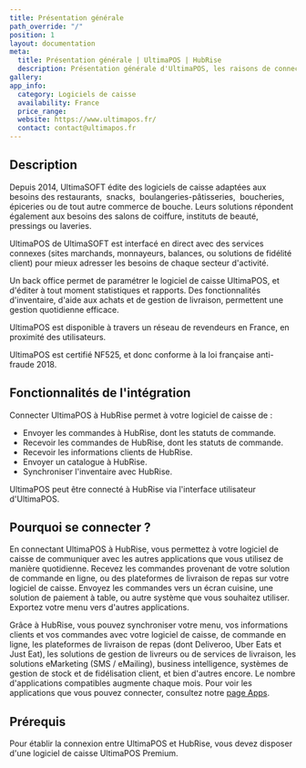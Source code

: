 ```yaml
---
title: Présentation générale
path_override: "/"
position: 1
layout: documentation
meta:
  title: Présentation générale | UltimaPOS | HubRise
  description: Présentation générale d'UltimaPOS, les raisons de connecter votre caisse UltimaPOS à HubRise et les fonctionnalités de l'intégration avec HubRise.
gallery:
app_info:
  category: Logiciels de caisse
  availability: France
  price_range:
  website: https://www.ultimapos.fr/
  contact: contact@ultimapos.fr
---
```


## Description

Depuis 2014, UltimaSOFT édite des logiciels de caisse adaptées aux besoins des restaurants,  snacks,  boulangeries-pâtisseries,  boucheries, épiceries ou de tout autre commerce de bouche. Leurs solutions répondent également aux besoins des salons de coiffure, instituts de beauté, pressings ou laveries.

UltimaPOS de UltimaSOFT est interfacé en direct avec des services connexes (sites marchands, monnayeurs, balances, ou solutions de fidélité client) pour mieux adresser les besoins de chaque secteur d'activité.

Un back office permet de paramétrer le logiciel de caisse UltimaPOS, et d'éditer à tout moment statistiques et rapports. Des fonctionnalités d'inventaire, d'aide aux achats et de gestion de livraison, permettent une gestion quotidienne efficace.

UltimaPOS est disponible à travers un réseau de revendeurs en France, en proximité des utilisateurs.

UltimaPOS est certifié NF525, et donc conforme à la loi française anti-fraude 2018.

## Fonctionnalités de l'intégration

Connecter UltimaPOS à HubRise permet à votre logiciel de caisse de :

- Envoyer les commandes à HubRise, dont les statuts de commande.
- Recevoir les commandes de HubRise, dont les statuts de commande.
- Recevoir les informations clients de HubRise.
- Envoyer un catalogue à HubRise.
- Synchroniser l'inventaire avec HubRise.

UltimaPOS peut être connecté à HubRise via l'interface utilisateur d'UltimaPOS.

## Pourquoi se connecter ?

En connectant UltimaPOS à HubRise, vous permettez à votre logiciel de caisse de communiquer avec les autres applications que vous utilisez de manière quotidienne. Recevez les commandes provenant de votre solution de commande en ligne, ou des plateformes de livraison de repas sur votre logiciel de caisse. Envoyez les commandes vers un écran cuisine, une solution de paiement à table, ou autre système que vous souhaitez utiliser. Exportez votre menu vers d'autres applications.

Grâce à HubRise, vous pouvez synchroniser votre menu, vos informations clients et vos commandes avec votre logiciel de caisse, de commande en ligne, les plateformes de livraison de repas (dont Deliveroo, Uber Eats et Just Eat), les solutions de gestion de livreurs ou de services de livraison, les solutions eMarketing (SMS / eMailing), business intelligence, systèmes de gestion de stock et de fidélisation client, et bien d'autres encore. Le nombre d'applications compatibles augmente chaque mois. Pour voir les applications que vous pouvez connecter, consultez notre [page Apps](/apps).

## Prérequis

Pour établir la connexion entre UltimaPOS et HubRise, vous devez disposer d'une logiciel de caisse UltimaPOS Premium.
